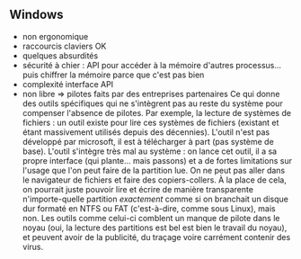
## Windows

- non ergonomique
- raccourcis claviers OK
- quelques absurdités
- sécurité à chier : API pour accéder à la mémoire d'autres processus…
                     puis chiffrer la mémoire parce que c'est pas bien
- complexité
  interface
  API
- non libre => pilotes faits par des entreprises partenaires
  Ce qui donne des outils spécifiques qui ne s'intègrent pas au reste du système pour compenser l'absence de pilotes.
  Par exemple, la lecture de systèmes de fichiers : un outil existe pour lire ces systèmes de fichiers (existant et étant massivement utilisés depuis des décennies). L'outil n'est pas développé par microsoft, il est à télécharger à part (pas système de base).
  L'outil s'intègre très mal au système : on lance cet outil, il a sa propre interface (qui plante… mais passons) et a de fortes limitations sur l'usage que l'on peut faire de la partition lue. On ne peut pas aller dans le navigateur de fichiers et faire des copiers-collers. À la place de cela, on pourrait juste pouvoir lire et écrire de manière transparente n'importe-quelle partition _exactement_ comme si on branchait un disque dur formaté en NTFS ou FAT (c'est-à-dire, comme sous Linux), mais non.
  Les outils comme celui-ci comblent un manque de pilote dans le noyau (oui, la lecture des partitions est bel est bien le travail du noyau), et peuvent avoir de la publicité, du traçage voire carrément contenir des virus.

